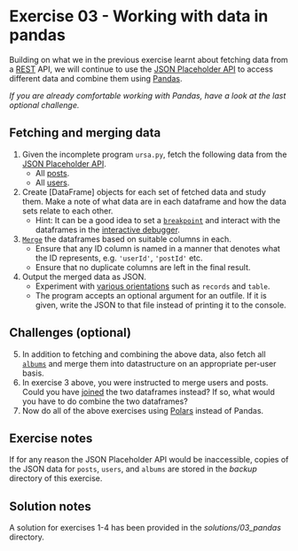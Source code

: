 # Exercise 03 - Working with data in pandas

Building on what we in the previous exercise learnt about fetching data from a [REST](https://en.wikipedia.org/wiki/REST) API, we will continue to use the [JSON Placeholder API](https://jsonplaceholder.typicode.com) to access different data and combine them using [Pandas](https://pandas.pydata.org).

_If you are already comfortable working with Pandas, have a look at the last optional challenge._

## Fetching and merging data

1. Given the incomplete program `ursa.py`, fetch the following data from the [JSON Placeholder API](https://jsonplaceholder.typicode.com).
    * All [posts](https://jsonplaceholder.typicode.com/posts).
    * All [users](https://jsonplaceholder.typicode.com/users).
2. Create [DataFrame] objects for each set of fetched data and study them. Make a note of what data are in each dataframe and how the data sets relate to each other.
    * Hint: It can be a good idea to set a [`breakpoint`](https://docs.python.org/3/library/functions.html#breakpoint) and interact with the dataframes in the [interactive debugger](https://docs.python.org/3/library/pdb.html).
3. [`Merge`](https://pandas.pydata.org/pandas-docs/stable/reference/api/pandas.DataFrame.merge.html) the dataframes based on suitable columns in each.
    * Ensure that any ID column is named in a manner that denotes what the ID represents, e.g. `'userId'`, `'postId'` etc.
    * Ensure that no duplicate columns are left in the final result.
4. Output the merged data as JSON.
    * Experiment with [various orientations](https://pandas.pydata.org/pandas-docs/stable/reference/api/pandas.DataFrame.to_json.html#pandas-dataframe-to-json) such as `records` and `table`.
    * The program accepts an optional argument for an outfile. If it is given, write the JSON to that file instead of printing it to the console.

## Challenges (optional)

5. In addition to fetching and combining the above data, also fetch all [`albums`](https://jsonplaceholder.typicode.com/albums) and merge them into datastructure on an appropriate per-user basis.
6. In exercise 3 above, you were instructed to merge users and posts. Could you have [joined](https://pandas.pydata.org/pandas-docs/stable/reference/api/pandas.DataFrame.join.html) the two dataframes instead? If so, what would you have to do combine the two dataframes?
7. Now do all of the above exercises using [Polars](https://pola.rs) instead of Pandas.

## Exercise notes

If for any reason the JSON Placeholder API would be inaccessible, copies of the JSON data for `posts`, `users`, and `albums` are stored in the _backup_ directory of this exercise.

## Solution notes

A solution for exercises 1-4 has been provided in the _solutions/03_pandas_ directory.
